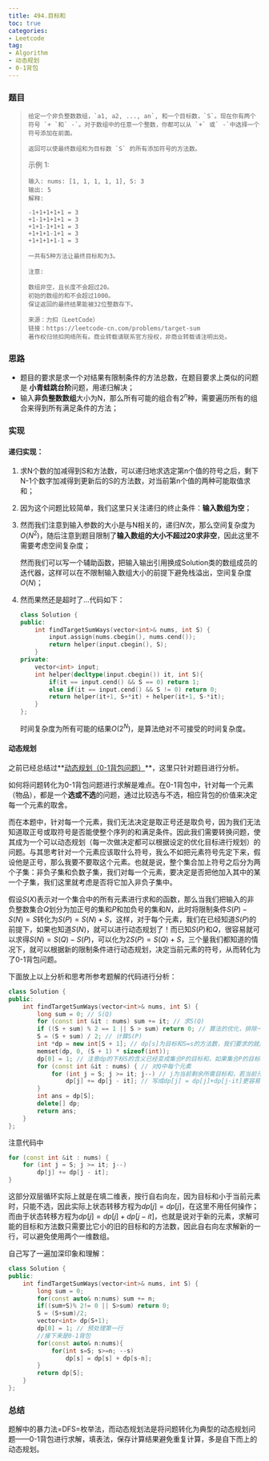 ```yaml
---
title: 494.目标和
toc: true
categories:
- Leetcode
tag: 
- Algorithm
- 动态规划
- 0-1背包
---
```


### 题目

>```
>给定一个非负整数数组，`a1, a2, ..., an`, 和一个目标数，`S`。现在你有两个符号 `+ `和` -`。对于数组中的任意一个整数，你都可以从 `+` 或` -`中选择一个符号添加在前面。
>
>返回可以使最终数组和为目标数 `S` 的所有添加符号的方法数。
>```
>
>示例 1:
>
>```
>输入: nums: [1, 1, 1, 1, 1], S: 3
>输出: 5
>解释: 
>
>-1+1+1+1+1 = 3
>+1-1+1+1+1 = 3
>+1+1-1+1+1 = 3
>+1+1+1-1+1 = 3
>+1+1+1+1-1 = 3
>
>一共有5种方法让最终目标和为3。
>```
>
>```
>注意:
>
>数组非空，且长度不会超过20。
>初始的数组的和不会超过1000。
>保证返回的最终结果能被32位整数存下。
>```
>
>```
>来源：力扣（LeetCode）
>链接：https://leetcode-cn.com/problems/target-sum
>著作权归领扣网络所有。商业转载请联系官方授权，非商业转载请注明出处。
>```

<!--more-->

### 思路

- 题目的要求是求一个对结果有限制条件的方法总数，在题目要求上类似的问题是 **小青蛙跳台阶**问题，用递归解决；
- 输入**非负整数数组**大小为N，那么所有可能的组合有$2^n$种，需要遍历所有的组合来得到所有满足条件的方法；

### 实现

#### 递归实现：

1. 求N个数的加减得到S和方法数，可以递归地求选定第n个值的符号之后，剩下N-1个数字加减得到更新后的S的方法数，对当前第n个值的两种可能取值求和；

2. 因为这个问题比较简单，我们这里只关注递归的终止条件：**输入数组为空**；

3. 然而我们注意到输入参数的大小是与N相关的，递归$N$次，那么空间复杂度为$O(N^2)$，随后注意到题目限制了**输入数组的大小不超过20求非空**，因此这里不需要考虑空间复杂度；

   然而我们可以写一个辅助函数，把输入输出引用换成Solution类的数组成员的迭代器，这样可以在不限制输入数组大小的前提下避免栈溢出，空间复杂度$O(N)$；

5. 然而果然还是超时了...代码如下：

   ```c++
   class Solution {
   public:
       int findTargetSumWays(vector<int>& nums, int S) {
           input.assign(nums.cbegin(), nums.cend());
           return helper(input.cbegin(), S);
       }
   private:
       vector<int> input;
       int helper(decltype(input.cbegin()) it, int S){
           if(it == input.cend() && S == 0) return 1;
           else if(it == input.cend() && S != 0) return 0;
           return helper(it+1, S+*it) + helper(it+1, S-*it);
       }
   };
   ```

   时间复杂度为所有可能的结果$O(2^N)$，是算法绝对不可接受的时间复杂度。

#### 动态规划

之前已经总结过**[动态规划（0-1背包问题）](./由0-1背包问题引出的动态规划-总结.md)**，这里只针对题目进行分析。

如何将问题转化为0-1背包问题进行求解是难点。在0-1背包中，针对每一个元素（物品），都是一个**选或不选**的问题，通过比较选与不选，相应背包的价值来决定每一个元素的取舍。

而在本题中，针对每一个元素，我们无法决定是取正号还是取负号，因为我们无法知道取正号或取符号是否能使整个序列的和满足条件。因此我们需要转换问题，使其成为一个可以动态规划（每一次做决定都可以根据设定的优化目标进行规划）的问题。与其思考针对一个元素应该取什么符号，我么不如把元素符号先定下来，假设他是正号，那么我要不要取这个元素。也就是说，整个集合加上符号之后分为两个子集：非负子集和负数子集，我们对每一个元素，要决定是否把他加入其中的某一个子集，我们这里就考虑是否将它加入非负子集中。

假设$S(X)$表示对一个集合中的所有元素进行求和的函数，那么当我们把输入的非负整数集合$Q$划分为加正号的集和$P$和加负号的集和$N$，此时将限制条件$S(P)-S(N)=S$转化为$S(P)=S(N)+S$，这样，对于每个元素，我们在已经知道$S(P)$的前提下，如果也知道$S(N)$，就可以进行动态规划了！而已知$S(P)$和$Q$，很容易就可以求得$S(N)=S(Q)-S(P)$，可以化为$2S(P)=S(Q)+S$，三个量我们都知道的情况下，就可以根据新的限制条件进行动态规划，决定当前元素的符号，从而转化为了0-1背包问题。

下面放上以上分析和思考所参考题解的代码进行分析：

```c++
class Solution {
public:
    int findTargetSumWays(vector<int>& nums, int S) {
        long sum = 0; // S(Q)
        for (const int &it : nums) sum += it; // 求S(Q)
        if ((S + sum) % 2 == 1 || S > sum) return 0; // 算法的优化，排除一定不存在解的情况：S(Q)+S不能被2整除 或 目标和S超出S(Q)值域
        S = (S + sum) / 2; // 计算S(P)
        int *dp = new int[S + 1]; // dp[s]为目标和S=s的方法数，我们要求的就是dp[S]，由于已经知道S(P)，那么背包容量为S(P)，至此彻底化为0-1背包问题
        memset(dp, 0, (S + 1) * sizeof(int));
        dp[0] = 1; // 注意dp的下标S的含义已经变成集合P的目标和，如果集合P的目标和为0，那么只有一种选法，就是什么都不选
        for (const int &it : nums) { // 对Q中每个元素
            for (int j = S; j >= it; j--) // j为当前剩余所需目标和，若当前元素大于j，那么跳过该元素，求解可能选择当前元素的所有剩余目标和的方法数
                dp[j] += dp[j - it]; // 写成dp[j] = dp[j]+dp[j-it]更容易理解，实际上就是目标和为j的方法数为：将该元素加入P的方法数+不将该元素加入P的方法数
        }
        int ans = dp[S];
        delete[] dp;
        return ans;
    }
};

```

注意代码中

```c++
for (const int &it : nums) {
	for (int j = S; j >= it; j--)
		dp[j] += dp[j - it];
}
```

这部分双层循环实际上就是在填二维表，按行自右向左，因为目标和小于当前元素时，只能不选，因此实际上状态转移方程为$dp[j]=dp[j]$，在这里不用任何操作；而由于状态转移方程为$dp[j]=dp[j]+dp[j-it]$，也就是说对于新的元素，求解可能的目标和方法数只需要比它小的旧的目标和的方法数，因此自右向左求解新的一行，可以避免使用两个一维数组。

自己写了一遍加深印象和理解：

```c++
class Solution {
public:
    int findTargetSumWays(vector<int>& nums, int S) {
        long sum = 0;
        for(const auto& n:nums) sum += n;
        if((sum+S)% 2!= 0 || S>sum) return 0;
        S = (S+sum)/2;
        vector<int> dp(S+1);
        dp[0] = 1; // 预处理第一行
        //接下来是0-1背包
        for(const auto& n:nums){
            for(int s=S; s>=n; --s)
                dp[s] = dp[s] + dp[s-n];
        }
        return dp[S];
    }
};
```

### 总结

题解中的暴力法=DFS=枚举法，而动态规划法是将问题转化为典型的动态规划问题——0-1背包进行求解，填表法，保存计算结果避免重复计算，多是自下而上的动态规划。